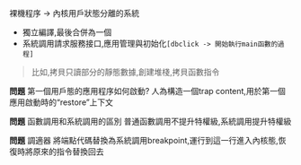 
裸機程序 -> 內核用戶狀態分離的系統

- 獨立編譯,最後合併為一個
- 系統調用請求服務接口,應用管理與初始化`[dbclick -> 開始執行main函數的過程]`
> 比如,拷貝只讀部分的靜態數據,創建堆棧,拷貝函數指令

**問題**
第一個用戶態的應用程序如何啟動? 
人為構造一個trap content,用於第一個應用啟動時的“restore”上下文

**問題**
函數調用和系統調用的區別
普通函數調用不提升特權級,系統調用提升特權級

**問題**
調適器
將端點代碼替換為系統調用breakpoint,運行到這一行進入內核態,恢復時將原來的指令替換回去
